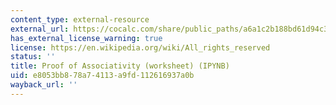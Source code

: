 ```yaml
---
content_type: external-resource
external_url: https://cocalc.com/share/public_paths/a6a1c2b188bd61d94c3dd3bfd5aa73722e8bd38b
has_external_license_warning: true
license: https://en.wikipedia.org/wiki/All_rights_reserved
status: ''
title: Proof of Associativity (worksheet) (IPYNB)
uid: e8053bb8-78a7-4113-a9fd-112616937a0b
wayback_url: ''
---
```

